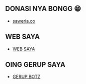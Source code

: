 ## DONASI NYA BONGG 😁
- [saweria.co](https://saweria.co/NandoOfc)
## WEB SAYA
- [WEB SAYA](https://opaper.app/GONDOL.GAMING.ID)
## OING GERUP SAYA
- [GERUP BOTZ](https://chat.whatsapp.com/IvLU7d0FUOKKzi83oU4ppN)
